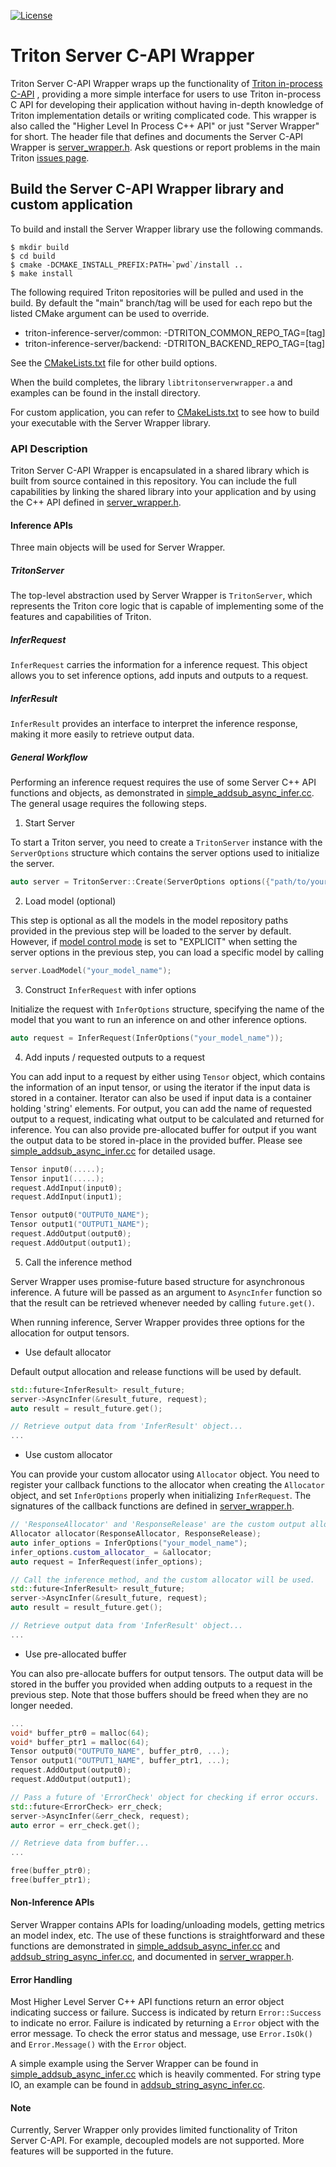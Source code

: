<!--
# Copyright 2022, NVIDIA CORPORATION & AFFILIATES. All rights reserved.
#
# Redistribution and use in source and binary forms, with or without
# modification, are permitted provided that the following conditions
# are met:
#  * Redistributions of source code must retain the above copyright
#    notice, this list of conditions and the following disclaimer.
#  * Redistributions in binary form must reproduce the above copyright
#    notice, this list of conditions and the following disclaimer in the
#    documentation and/or other materials provided with the distribution.
#  * Neither the name of NVIDIA CORPORATION nor the names of its
#    contributors may be used to endorse or promote products derived
#    from this software without specific prior written permission.
#
# THIS SOFTWARE IS PROVIDED BY THE COPYRIGHT HOLDERS ``AS IS'' AND ANY
# EXPRESS OR IMPLIED WARRANTIES, INCLUDING, BUT NOT LIMITED TO, THE
# IMPLIED WARRANTIES OF MERCHANTABILITY AND FITNESS FOR A PARTICULAR
# PURPOSE ARE DISCLAIMED.  IN NO EVENT SHALL THE COPYRIGHT OWNER OR
# CONTRIBUTORS BE LIABLE FOR ANY DIRECT, INDIRECT, INCIDENTAL, SPECIAL,
# EXEMPLARY, OR CONSEQUENTIAL DAMAGES (INCLUDING, BUT NOT LIMITED TO,
# PROCUREMENT OF SUBSTITUTE GOODS OR SERVICES; LOSS OF USE, DATA, OR
# PROFITS; OR BUSINESS INTERRUPTION) HOWEVER CAUSED AND ON ANY THEORY
# OF LIABILITY, WHETHER IN CONTRACT, STRICT LIABILITY, OR TORT
# (INCLUDING NEGLIGENCE OR OTHERWISE) ARISING IN ANY WAY OUT OF THE USE
# OF THIS SOFTWARE, EVEN IF ADVISED OF THE POSSIBILITY OF SUCH DAMAGE.
-->

[![License](https://img.shields.io/badge/License-BSD3-lightgrey.svg)](https://opensource.org/licenses/BSD-3-Clause)

# Triton Server C-API Wrapper

Triton Server C-API Wrapper wraps up the functionality of
[Triton in-process C-API](https://github.com/triton-inference-server/server/blob/main/docs/inference_protocols.md#in-process-triton-server-api)
, providing a more simple interface for users to use Triton in-process C API for
developing their application without having in-depth knowledge of Triton
implementation details or writing complicated code. This wrapper is also called
the "Higher Level In Process C++ API" or just "Server Wrapper" for short. The
header file that defines and documents the Server C-API Wrapper is
[server_wrapper.h](include/server_wrapper.h). Ask questions or report problems
in the main Triton
[issues page](https://github.com/triton-inference-server/server/issues).

## Build the Server C-API Wrapper library and custom application 

To build and install the Server Wrapper library use the following commands.

```
$ mkdir build
$ cd build
$ cmake -DCMAKE_INSTALL_PREFIX:PATH=`pwd`/install ..
$ make install
```

The following required Triton repositories will be pulled and used in
the build. By default the "main" branch/tag will be used for each repo
but the listed CMake argument can be used to override.

* triton-inference-server/common: -DTRITON_COMMON_REPO_TAG=[tag]
* triton-inference-server/backend: -DTRITON_BACKEND_REPO_TAG=[tag]

See the [CMakeLists.txt](CMakeLists.txt) file for other build options.

When the build completes, the library `libtritonserverwrapper.a` and examples
can be found in the install directory.

For custom application, you can refer to
[CMakeLists.txt](examples/CMakelists.txt) to see how to build your executable
with the Server Wrapper library.

### API Description

Triton Server C-API Wrapper is encapsulated in a shared library which is built
from source contained in this repository. You can include the full
capabilities by linking the shared library into your application and by using
the C++ API defined in [server_wrapper.h](include/server_wrapper.h).

#### Inference APIs

Three main objects will be used for Server Wrapper.

##### TritonServer

The top-level abstraction used by Server Wrapper is `TritonServer`,
which represents the Triton core logic that is capable of implementing
some of the features and capabilities of Triton.

##### InferRequest

`InferRequest` carries the information for a inference request. This object
allows you to set inference options, add inputs and outputs to a request.

##### InferResult

`InferResult` provides an interface to interpret the inference response, making
it more easily to retrieve output data.

##### General Workflow

Performing an inference request requires the use of some Server C++ API
functions and objects, as demonstrated in
[simple_addsub_async_infer.cc](./server/examples/simple_addsub_async_infer.cc).
The general usage requires the following steps.

1. Start Server

To start a Triton server, you need to  create a `TritonServer` instance with
the `ServerOptions` structure which contains the server options used to
initialize the server.

```cpp
auto server = TritonServer::Create(ServerOptions options({"path/to/your/model_repository", "path/to/another/model_repository"}));
```

2. Load model (optional)

This step is optional as all the models in the model repository paths provided
in the previous step will be loaded to the server by default. However, if
[model control mode](https://github.com/triton-inference-server/server/blob/main/docs/model_management.md)
is set to "EXPLICIT" when setting the server options in the previous step, you
can load a specific model by calling

```cpp
server.LoadModel("your_model_name");
```

3. Construct `InferRequest` with infer options

Initialize the request with `InferOptions` structure, specifying the name of
the model that you want to run an inference on and other inference options.

```cpp
auto request = InferRequest(InferOptions("your_model_name"));
```

4. Add inputs / requested outputs to a request

You can add input to a request by either using `Tensor` object, which contains
the information of an input tensor, or using the iterator if the input data is
stored in a container. Iterator can also be used if input data is a container
holding 'string' elements. For output, you can add the name of requested
output to a request, indicating what output to be calculated and returned for
inference. You can also provide pre-allocated buffer for output if you want
the output data to be stored in-place in the provided buffer.  Please see
[simple_addsub_async_infer.cc](./server/examples/simple_addsub_async_infer.cc)
for detailed usage.

```cpp
Tensor input0(.....);
Tensor input1(.....);
request.AddInput(input0);
request.AddInput(input1);

Tensor output0("OUTPUT0_NAME");
Tensor output1("OUTPUT1_NAME");
request.AddOutput(output0);
request.AddOutput(output1);
```

5. Call the inference method

Server Wrapper uses promise-future based structure for asynchronous inference.
A future will be passed as an argument to `AsyncInfer` function so that the
result can be retrieved whenever needed by calling `future.get()`.

When running inference, Server Wrapper provides three options for the
allocation for output tensors.

* Use default allocator

Default output allocation and release functions will be used by default.

```cpp
std::future<InferResult> result_future;
server->AsyncInfer(&result_future, request);
auto result = result_future.get();

// Retrieve output data from 'InferResult' object...
...
```

* Use custom allocator

You can provide your custom allocator using `Allocator` object. You need to
register your callback functions to the allocator when creating the
`Allocator` object, and set `InferOptions` properly when initializing
`InferRequest`. The signatures of the callback functions are defined in
[server_wrapper.h](include/server_wrapper.h).

```cpp
// 'ResponseAllocator' and 'ResponseRelease' are the custom output allocation and release functions.
Allocator allocator(ResponseAllocator, ResponseRelease);
auto infer_options = InferOptions("your_model_name");
infer_options.custom_allocator_ = &allocator;
auto request = InferRequest(infer_options);

// Call the inference method, and the custom allocator will be used.
std::future<InferResult> result_future;
server->AsyncInfer(&result_future, request);
auto result = result_future.get();

// Retrieve output data from 'InferResult' object...
...
```

* Use pre-allocated buffer

You can also pre-allocate buffers for output tensors. The output data will be
stored in the buffer you provided when adding outputs to a request in the
previous step. Note that those buffers should be freed when they are no longer
needed.

```cpp
...
void* buffer_ptr0 = malloc(64);
void* buffer_ptr1 = malloc(64);
Tensor output0("OUTPUT0_NAME", buffer_ptr0, ...);
Tensor output1("OUTPUT1_NAME", buffer_ptr1, ...);
request.AddOutput(output0);
request.AddOutput(output1);

// Pass a future of 'ErrorCheck' object for checking if error occurs.
std::future<ErrorCheck> err_check;
server->AsyncInfer(&err_check, request);
auto error = err_check.get();

// Retrieve data from buffer...
...

free(buffer_ptr0);
free(buffer_ptr1);
```

#### Non-Inference APIs

Server Wrapper contains APIs for loading/unloading models, getting metrics an
model index, etc. The use of these functions is straightforward and these
functions are demonstrated in
[simple_addsub_async_infer.cc](./server/examples/simple_addsub_async_infer.cc)
and
[addsub_string_async_infer.cc](./server/examples/addsub_string_async_infer.cc),
and documented in [server_wrapper.h](include/server_wrapper.h).

#### Error Handling

Most Higher Level Server C++ API functions return an error object indicating
success or failure. Success is indicated by return `Error::Success` to
indicate no error. Failure is indicated by returning a `Error` object with the
error message. To check the error status and message, use `Error.IsOk()` and
`Error.Message()` with the `Error` object.


A simple example using the Server Wrapper can be found in
[simple_addsub_async_infer.cc](./server/examples/simple_addsub_async_infer.cc)
which is heavily commented. For string type IO, an example can be found in
[addsub_string_async_infer.cc](./server/examples/addsub_string_async_infer.cc).

#### Note

Currently, Server Wrapper only provides limited functionality of Triton Server
C-API. For example, decoupled models are not supported. More features will be
supported in the future.
